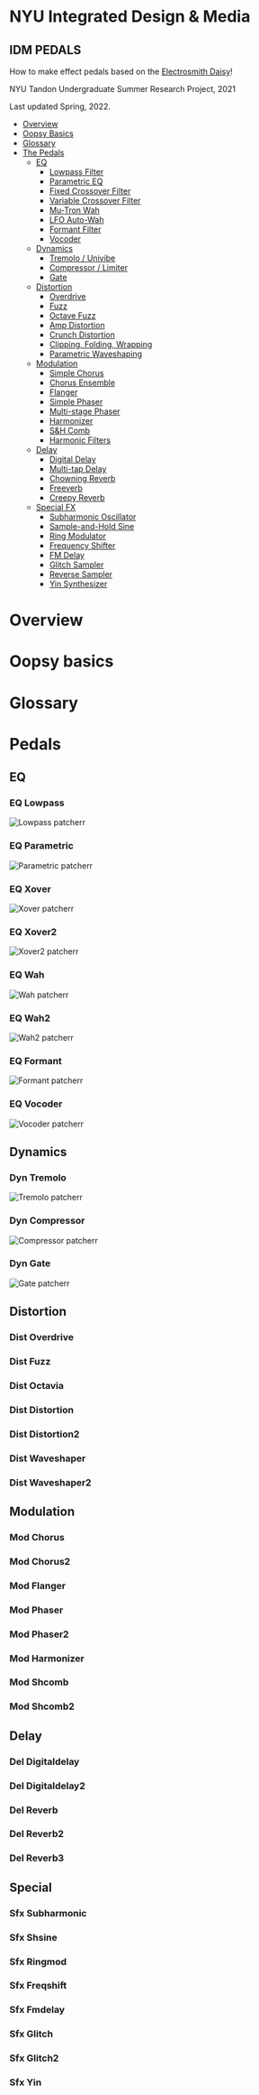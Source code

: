 # NYU Integrated Design & Media
## IDM PEDALS
How to make effect pedals based on the [Electrosmith Daisy](https://www.electro-smith.com/daisy)!

NYU Tandon Undergraduate Summer Research Project, 2021

Last updated Spring, 2022.

- [Overview](#overview)
- [Oopsy Basics](#oopsy-basics)
- [Glossary](#glossary)
- [The Pedals](#pedals)
  - [EQ](#eq)
    - [Lowpass Filter](#eq-lowpass)
    - [Parametric EQ](#eq-parametric)
    - [Fixed Crossover Filter](#eq-xover)
    - [Variable Crossover Filter](#eq-xover2)
    - [Mu-Tron Wah](#eq-wah)
    - [LFO Auto-Wah](#eq-wah2)
    - [Formant Filter](#eq-formant)
    - [Vocoder](#eq-vocoder)
  - [Dynamics](#dynamics)
    - [Tremolo / Univibe](#dyn-tremolo)
    - [Compressor / Limiter](#dyn-compressor)
    - [Gate](#dyn-gate)
  - [Distortion](#distortion)
    - [Overdrive](#dist-overdrive)
    - [Fuzz](#dist-fuzz)
    - [Octave Fuzz](#dist-octavia)
    - [Amp Distortion](#dist-distortion) 
    - [Crunch Distortion](#dist-distortion2) 
    - [Clipping, Folding, Wrapping](#dist-waveshaper) 
    - [Parametric Waveshaping](#dist-waveshaper2) 
  - [Modulation](#modulation)
    - [Simple Chorus](#mod-chorus) 
    - [Chorus Ensemble](#mod-chorus2) 
    - [Flanger](#mod-flanger) 
    - [Simple Phaser](#mod-phaser) 
    - [Multi-stage Phaser](#mod-phaser2) 
    - [Harmonizer](#mod-harmonizer) 
    - [S&H Comb](#mod-shcomb) 
    - [Harmonic Filters](#mod-shcomb2) 
  - [Delay](#delay)
    - [Digital Delay](#del-digitaldelay) 
    - [Multi-tap Delay](#del-digitaldelay2) 
    - [Chowning Reverb](#del-reverb) 
    - [Freeverb](#del-reverb2) 
    - [Creepy Reverb](#del-reverb3) 
  - [Special FX](#special)
    - [Subharmonic Oscillator](#sfx-subharmonic) 
    - [Sample-and-Hold Sine](#sfx-shsine) 
    - [Ring Modulator](#sfx-ringmod) 
    - [Frequency Shifter](#sfx-freqshift) 
    - [FM Delay](#sfx-fmdelay) 
    - [Glitch Sampler](#sfx-glitch) 
    - [Reverse Sampler](#sfx-glitch2) 
    - [Yin Synthesizer](#sfx-yin) 



# Overview

# Oopsy basics

# Glossary

# Pedals

## EQ

### EQ Lowpass

<img src = "./img/Lowpass.png" title="Lowpass patcher" alt="Lowpass patcherr">

### EQ Parametric

<img src = "./img/Parametric.png" title="Parametric patcher" alt="Parametric patcherr">

### EQ Xover

<img src = "./img/Xover.png" title="Xover patcher" alt="Xover patcherr">

### EQ Xover2

<img src = "./img/Xover2.png" title="Xover2 patcher" alt="Xover2 patcherr">

### EQ Wah

<img src = "./img/Wah.png" title="Wah patcher" alt="Wah patcherr">

### EQ Wah2

<img src = "./img/Wah2.png" title="Wah2 patcher" alt="Wah2 patcherr">

### EQ Formant

<img src = "./img/Formant.png" title="Formant patcher" alt="Formant patcherr">

### EQ Vocoder

<img src = "./img/Vocoder.png" title="Vocoder patcher" alt="Vocoder patcherr">

## Dynamics

### Dyn Tremolo

<img src = "./img/Tremolo.png" title="Tremolo patcher" alt="Tremolo patcherr">

### Dyn Compressor

<img src = "./img/Compressor.png" title="Compressor patcher" alt="Compressor patcherr">

### Dyn Gate

<img src = "./img/Gate.png" title="Gate patcher" alt="Gate patcherr">

## Distortion

### Dist Overdrive

### Dist Fuzz

### Dist Octavia

### Dist Distortion

### Dist Distortion2

### Dist Waveshaper

### Dist Waveshaper2
    
## Modulation

### Mod Chorus

### Mod Chorus2

### Mod Flanger

### Mod Phaser

### Mod Phaser2

### Mod Harmonizer

### Mod Shcomb

### Mod Shcomb2

## Delay

### Del Digitaldelay

### Del Digitaldelay2

### Del Reverb

### Del Reverb2

### Del Reverb3
    
## Special

### Sfx Subharmonic

### Sfx Shsine

### Sfx Ringmod

### Sfx Freqshift

### Sfx Fmdelay

### Sfx Glitch

### Sfx Glitch2 

### Sfx Yin
